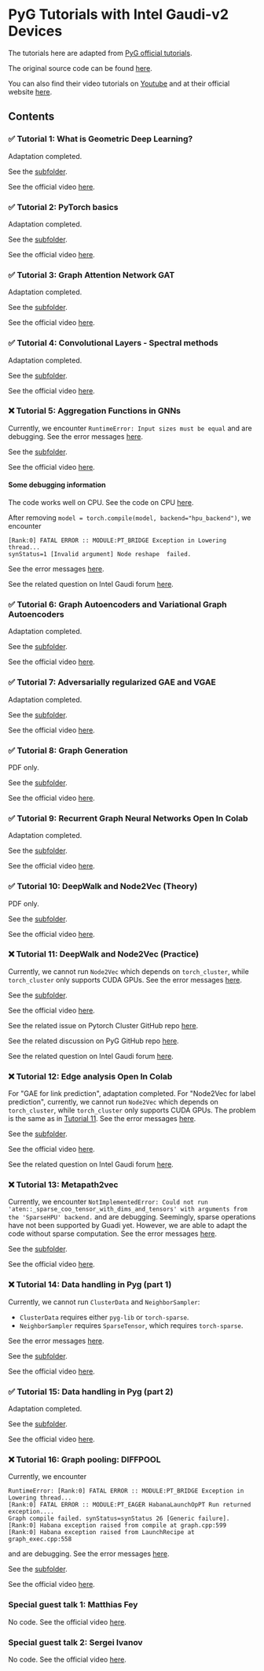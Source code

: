 # PyG Tutorials with Intel Gaudi-v2 Devices

The tutorials here are adapted from [PyG official tutorials](https://pytorch-geometric.readthedocs.io/en/stable/get_started/colabs.html).

The original source code can be found [here](https://github.com/AntonioLonga/PytorchGeometricTutorial).

You can also find their video tutorials on [Youtube](https://www.youtube.com/user/94longa2112/featured) and at their official website [here](https://antoniolonga.github.io/Pytorch_geometric_tutorials/index.html).

## Contents

### ✅ Tutorial 1: What is Geometric Deep Learning?

Adaptation completed.

See the [subfolder](Tutorial1/).

See the official video [here](https://youtu.be/JtDgmmQ60x8).

### ✅ Tutorial 2: PyTorch basics

Adaptation completed.

See the [subfolder](Tutorial2/).

See the official video [here](https://youtu.be/UHrhp2l_knU).

### ✅ Tutorial 3: Graph Attention Network GAT

Adaptation completed.

See the [subfolder](Tutorial3/).

See the official video [here](https://youtu.be/CwsPoa7z2c8).

### ✅ Tutorial 4: Convolutional Layers - Spectral methods

Adaptation completed.

See the [subfolder](Tutorial4/).

See the official video [here](https://youtu.be/Ghw-fp_2HFM).

### ❌ Tutorial 5: Aggregation Functions in GNNs

Currently, we encounter `RuntimeError: Input sizes must be equal` and are debugging.
See the error messages [here](Tutorial5/error.pdf).

See the [subfolder](Tutorial5/).

See the official video [here](https://youtu.be/tGXovxQ7hKU).

#### Some debugging information

The code works well on CPU. See the code on CPU [here](Tutorial5/Tutorial5_cpu.ipynb).

After removing `model = torch.compile(model, backend="hpu_backend")`, we encounter

```plaintext
[Rank:0] FATAL ERROR :: MODULE:PT_BRIDGE Exception in Lowering thread...
synStatus=1 [Invalid argument] Node reshape  failed.
```

See the error messages [here](Tutorial5/error_no_compile.pdf).

See the related question on Intel Gaudi forum [here](https://forum.habana.ai/t/runtimeerror-input-sizes-must-be-equal-when-doing-loss-backward-during-the-training-of-a-gnn/1331).

### ✅ Tutorial 6: Graph Autoencoders and Variational Graph Autoencoders

Adaptation completed.

See the [subfolder](Tutorial6/).

See the official video [here](https://youtu.be/qA6U4nIK62E).

### ✅ Tutorial 7: Adversarially regularized GAE and VGAE

Adaptation completed.

See the [subfolder](Tutorial7/).

See the official video [here](https://youtu.be/hZkLu2OaHD0).

### ✅ Tutorial 8: Graph Generation

PDF only.

See the [subfolder](Tutorial8/).

See the official video [here](https://youtu.be/embpBq1gHAE).

### ✅ Tutorial 9: Recurrent Graph Neural Networks Open In Colab

Adaptation completed.

See the [subfolder](Tutorial9/).

See the official video [here](https://youtu.be/v7TQ2DUoaBY).

### ✅ Tutorial 10: DeepWalk and Node2Vec (Theory)

PDF only.

See the [subfolder](Tutorial10/).

See the official video [here](https://youtu.be/QZQBnl1QbCQ).

### ❌ Tutorial 11: DeepWalk and Node2Vec (Practice)

Currently, we cannot run `Node2Vec` which depends on `torch_cluster`, while `torch_cluster` only supports CUDA GPUs.
See the error messages [here](Tutorial11/error.pdf).

See the [subfolder](Tutorial11/).

See the official video [here](https://youtu.be/5YOcpI3dB7I).

See the related issue on Pytorch Cluster GitHub repo [here](https://github.com/rusty1s/pytorch_cluster/issues/230).

See the related discussion on PyG GitHub repo [here](https://github.com/pyg-team/pytorch_geometric/discussions/9760).

See the related question on Intel Gaudi forum [here]().

### ❌ Tutorial 12: Edge analysis Open In Colab

For "GAE for link prediction", adaptation completed.
For "Node2Vec for label prediction", currently, we cannot run `Node2Vec` which depends on `torch_cluster`, while `torch_cluster` only supports CUDA GPUs.
The problem is the same as in [Tutorial 11](#-tutorial-11-deepwalk-and-node2vec-practice).
See the error messages [here](Tutorial11/error.pdf).

See the [subfolder](Tutorial12/).

See the official video [here](https://youtu.be/m1G7oS9hmwE).

See the related question on Intel Gaudi forum [here](https://forum.habana.ai/t/notimplementederror-could-not-run-aten-sparse-coo-tensor-with-dims-and-tensors-with-arguments-from-the-sparsehpu-backend/1330).

### ❌ Tutorial 13: Metapath2vec

Currently, we encounter `NotImplementedError: Could not run 'aten::_sparse_coo_tensor_with_dims_and_tensors' with arguments from the 'SparseHPU' backend.` and are debugging.
Seemingly, sparse operations have not been supported by Guadi yet.
However, we are able to adapt the code without sparse computation.
See the error messages [here](Tutorial13/error.pdf).

See the [subfolder](Tutorial13/).

See the official video [here](https://youtu.be/GtPoGehuKYY).

### ❌ Tutorial 14: Data handling in Pyg (part 1)

Currently, we cannot run `ClusterData` and `NeighborSampler`:

- `ClusterData` requires either `pyg-lib` or `torch-sparse`.
- `NeighborSampler` requires `SparseTensor`, which requires `torch-sparse`.

See the error messages [here](Tutorial14/error.pdf).

See the [subfolder](Tutorial14/).

See the official video [here](https://youtu.be/Vz5bT8Xw6Dc).

### ✅ Tutorial 15: Data handling in Pyg (part 2)

Adaptation completed.

See the [subfolder](Tutorial15/).

See the official video [here](https://youtu.be/Q5T-JdyVCfs).

### ❌ Tutorial 16: Graph pooling: DIFFPOOL

Currently, we encounter

```plaintext
RuntimeError: [Rank:0] FATAL ERROR :: MODULE:PT_BRIDGE Exception in Lowering thread...
[Rank:0] FATAL ERROR :: MODULE:PT_EAGER HabanaLaunchOpPT Run returned exception....
Graph compile failed. synStatus=synStatus 26 [Generic failure]. 
[Rank:0] Habana exception raised from compile at graph.cpp:599
[Rank:0] Habana exception raised from LaunchRecipe at graph_exec.cpp:558
```

and are debugging.
See the error messages [here](Tutorial16/error.pdf).

See the [subfolder](Tutorial16/).

See the official video [here](https://youtu.be/Uqc3O3-oXxM).

### Special guest talk 1: Matthias Fey

No code.
See the official video [here](https://youtu.be/MA6VH7Vwtb4).

### Special guest talk 2: Sergei Ivanov

No code.
See the official video [here](https://youtu.be/hX297pr1RHE).
